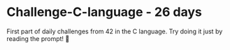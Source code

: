 # Challenge-C-language - 26 days
First part of daily challenges from 42 in the C language. Try doing it just by reading the prompt! 🙂
